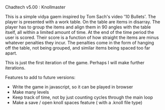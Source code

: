 Chadtech v5.00 : Knollmaster

This is a simple vidya gaem inspired by Tom Sach's video '10 Bullets'. The player is presented with a work table. On the table are items in disarray. The player has to group the items and align them in 90 angles with the table itself, all within a limited amount of time. At the end of the time period the user is scored. Their score is a function of how straight the items are minus whatever penalties they incur. The penalties come in the form of hanging off the table, not being grouped, and similar items being spaced too far apart.

This is just the first iteration of the game. Perhaps I will make further iterations.

Features to add to future versions:
- Write the game in javascript, so it can be played in browser
- Make many levels
- Keep track of time, not by just counting cycles through the main loop
- Make a save / open knoll spaces feature ( with a .knoll file type)
